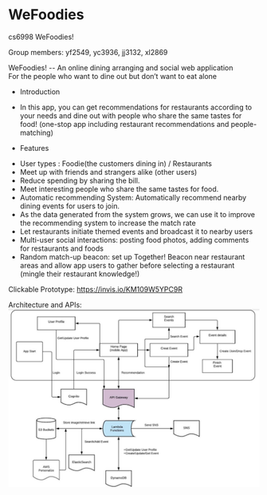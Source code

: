 # WeFoodies

cs6998 WeFoodies!

Group members: yf2549, yc3936, jj3132, xl2869

WeFoodies! -- An online dining arranging and social web application  
For the people who want to dine out but don’t want to eat alone 

* Introduction
- In this app, you can get recommendations for restaurants according to your needs and dine out with people who share the same tastes for food! (one-stop app including restaurant recommendations and people-matching)

* Features
- User types : Foodie(the customers dining in) / Restaurants
- Meet up with friends and strangers alike (other users) 
- Reduce spending by sharing the bill.
- Meet interesting people who share the same tastes for food.
- Automatic recommending System:  Automatically recommend nearby dining events for users to join. 
- As the data generated from the system grows,  we can use it to improve the recommending system to increase the match rate
- Let restaurants initiate themed events and broadcast it to nearby users
- Multi-user social interactions: posting food photos, adding comments for restaurants and foods
- Random match-up beacon: set up Together! Beacon near restaurant areas and allow app users to gather before selecting a restaurant (mingle their restaurant knowledge!)

Clickable Prototype:
https://invis.io/KM109W5YPC9R

Architecture and APIs:
![](wefoodies.JPG)
